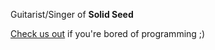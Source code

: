 Guitarist/Singer of **Solid Seed**

[Check us out](https://open.spotify.com/artist/1FCHR3OIowWhFSD4qHOkRJ?si=WuWAmJ9DS2CvDo19RnCuCQ) if you're bored of programming ;)
